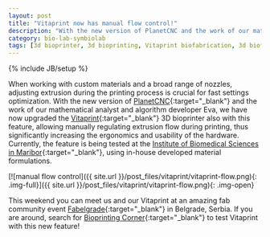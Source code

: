 ```yaml
---
layout: post
title: "Vitaprint now has manual flow control!"
description: "With the new version of PlanetCNC and the work of our mathematical analyst and algorithm developer Eva, we have now upgraded the Vitaprint 3D bioprinter with manual flow control."
category: bio-lab-symbiolab
tags: [3d bioprinter, 3d bioprinting, Vitaprint biofabrication, 3d biofabrication]
---
```


{% include JB/setup %}

When working with custom materials and a broad range of nozzles, adjusting extrusion during the printing process is crucial for fast settings optimization. With the new version of [PlanetCNC](https://planet-cnc.com/){:target="_blank"} and the work of our mathematical analyst and algorithm developer Eva, we have now upgraded the [Vitaprint](http://irnas.eu/vitaprint){:target="_blank"} 3D bioprinter also with this feature, allowing manually regulating extrusion flow during printing, thus significantly increasing the ergonomics and usability of the hardware. Currently, the feature is being tested at the [Institute of Biomedical Sciences in Maribor](){:target="_blank"}, using in-house developed material formulations.

[![manual flow control]({{ site.url }}/post_files/vitaprint/vitaprint-flow.png){: .img-full}]({{ site.url }}/post_files/vitaprint/vitaprint-flow.png){: .img-open}

This weekend you can meet us and our Vitaprint at an amazing fab community event [Fabelgrade](http://www.fabelgrade.io/){:target="_blank"} in Belgrade, Serbia. If you are around, search for [Bioprinting Corner](http://www.fabelgrade.io/workshops/){:target="_blank"} to test Vitaprint with this new feature!




